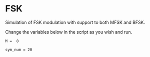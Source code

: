 # FSK
Simulation of FSK modulation with support to both MFSK and BFSK.

Change the variables below in the script as you wish and run.

`M =  8`

`sym_num = 20`
